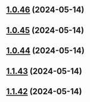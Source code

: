 ## [1.0.46](https://github.com/WBRK-dev/automation-test/compare/v1.0.45...v1.0.46) (2024-05-14)



## [1.0.45](https://github.com/WBRK-dev/automation-test/compare/v1.0.44...v1.0.45) (2024-05-14)



## [1.0.44](https://github.com/WBRK-dev/automation-test/compare/v1.1.43...v1.0.44) (2024-05-14)



## [1.1.43](https://github.com/WBRK-dev/automation-test/compare/v1.1.42...v1.1.43) (2024-05-14)



## [1.1.42](https://github.com/WBRK-dev/automation-test/compare/v1.1.41...v1.1.42) (2024-05-14)



